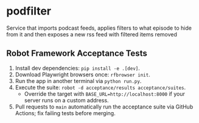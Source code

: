 # podfilter
Service that imports podcast feeds, applies filters to what episode to hide from it and then exposes a new rss feed with filtered items removed

## Robot Framework Acceptance Tests
1. Install dev dependencies: `pip install -e .[dev]`.
2. Download Playwright browsers once: `rfbrowser init`.
3. Run the app in another terminal via `python run.py`.
4. Execute the suite: `robot -d acceptance/results acceptance/suites`.
   - Override the target with `BASE_URL=http://localhost:8000` if your server runs on a custom address.
5. Pull requests to `main` automatically run the acceptance suite via GitHub Actions; fix failing tests before merging.
